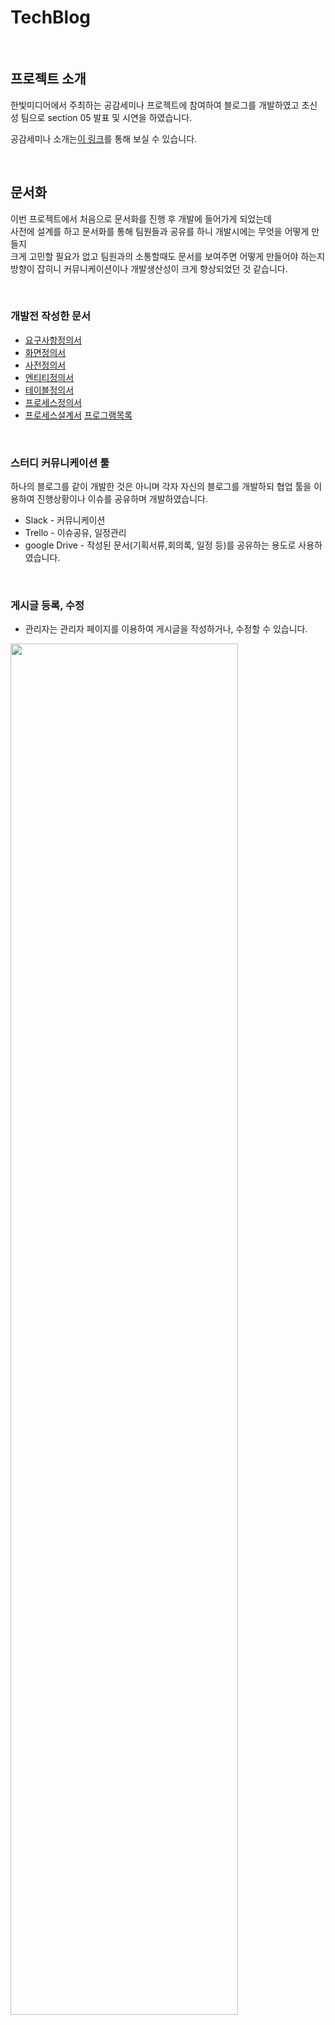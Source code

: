 # TechBlog

<br>

## 프로젝트 소개

한빛미디어에서 주최하는 공감세미나 프로젝트에 참여하여 블로그를 개발하였고 초신성 팀으로 section 05 발표 및 시연을 하였습니다.

공감세미나 소개는[이 링크](http://0gam.me/2019/06/05/%EA%B3%B5%EA%B0%90%EC%84%B8%EB%AF%B8%EB%82%98-%EC%A3%BC%EB%8B%88%EC%96%B4-%ED%95%98%EA%B3%A0%ED%94%88-%EA%B0%9C%EB%B0%9C%EC%9D%80-%EC%95%88-%EC%8B%9C%ED%82%A4%EA%B3%A0-%EC%84%A4%EA%B3%84%EB%9D%BC/)를 통해 보실 수 있습니다.

<br>

## 문서화
이번 프로젝트에서 처음으로 문서화를 진행 후 개발에 들어가게 되었는데<br>
사전에 설계를 하고 문서화를 통해 팀원들과 공유를 하니 개발시에는 무엇을 어떻게 만들지<br>
크게 고민할 필요가 없고 팀원과의 소통할때도 문서를 보여주면 어떻게 만들어야 하는지 방향이 잡히니
커뮤니케이션이나 개발생산성이 크게 향상되었던 것 같습니다.

<br>

### 개발전 작성한 문서
+ [요구사항정의서](https://github.com/dlrltjq1004/resume/blob/master/document/1_%EC%9A%94%EA%B5%AC%EC%82%AC%ED%95%AD%EC%A0%95%EC%9D%98%EC%84%9C.md)
+ [화면정의서](https://github.com/dlrltjq1004/resume/blob/master/document/2_%ED%99%94%EB%A9%B4%EC%A0%95%EC%9D%98%EC%84%9C.md)
+ [사전정의서](https://github.com/dlrltjq1004/resume/blob/master/document/3_%EC%82%AC%EC%A0%84%EC%A0%95%EC%9D%98%EC%84%9C.md)
+ [엔티티정의서](https://github.com/dlrltjq1004/resume/blob/master/document/4_%EC%97%94%ED%8B%B0%ED%8B%B0%EC%A0%95%EC%9D%98%EC%84%9C.md)
+ [테이블정의서](https://github.com/dlrltjq1004/resume/blob/master/document/5_%ED%85%8C%EC%9D%B4%EB%B8%94%EC%A0%95%EC%9D%98%EC%84%9C.md)
+ [프로세스정의서](https://github.com/dlrltjq1004/resume/blob/master/document/6_%ED%94%84%EB%A1%9C%EC%84%B8%EC%8A%A4%EC%A0%95%EC%9D%98%EC%84%9C.md)
+ [프로세스설계서](https://github.com/dlrltjq1004/resume/blob/master/document/7_%ED%94%84%EB%A1%9C%EC%84%B8%EC%8A%A4%EC%84%A4%EA%B3%84%EC%84%9C.md)
[프로그램목록](https://github.com/dlrltjq1004/resume/blob/master/document/8_%ED%94%84%EB%A1%9C%EA%B7%B8%EB%9E%A8%EB%AA%A9%EB%A1%9D.md)

<br>

### 스터디 커뮤니케이션 툴
하나의 블로그를 같이 개발한 것은 아니며 각자 자신의 블로그를 개발하되 협업 툴을 이용하여 진행상황이나 이슈를 공유하며 개발하였습니다.

+ Slack         -  커뮤니케이션
+ Trello        -  이슈공유, 일정관리 
+ google Drive  -  작성된 문서(기획서류,회의록, 일정 등)를 공유하는 용도로 사용하였습니다.

<br>

### 게시글 등록, 수정
+ 관리자는 관리자 페이지를 이용하여 게시글을 작성하거나, 수정할 수 있습니다.
<img src="https://github.com/dlrltjq1004/resume/blob/master/images/기술블로그_시연-02글등록수정.gif" width="85%" height="75%">

<br>

### 게시글 정렬, 검색
+ 게시글을 (최근,오래된, 카테고리)순으로 정렬할 수 있습니다.
+ 원하는 키워드를 통해 검색할 수 있습니다.
<img src="https://github.com/dlrltjq1004/resume/blob/master/images/기술블로그_시연-03정렬검색.gif" width="85%" height="75%">

<br>

### 게시글 삭제, 선택삭제, 전체삭제
+ 게시글의 삭제 버튼을 통해 글을 삭제 하거나 원하는 글만 체크하여 삭제할 수 있습니다.
<img src="https://github.com/dlrltjq1004/resume/blob/master/images/기술블로그_시연-04글삭제.gif" width="85%" height="75%">

<br>

### 댓글 작성
+ 댓글 기능 내에서 로그인한 사용자는 댓글을 작성할 수 있습니다.
+ 댓글기능은 Disqus댓글 서비스를 이용하였습니다.
<img src="https://github.com/dlrltjq1004/resume/blob/master/images/기술블로그_시연-01글읽기_댓글.gif" width="85%" height="75%">
